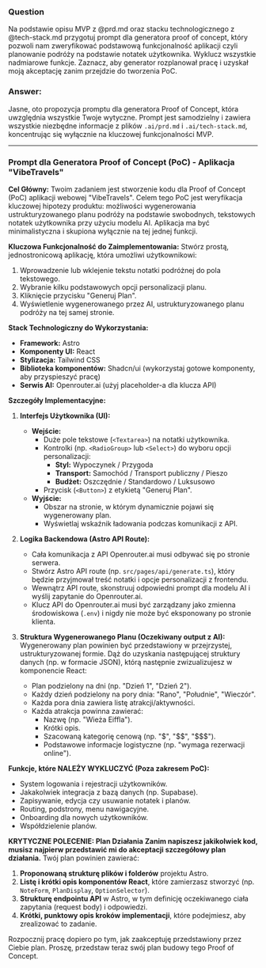 ### Question
Na podstawie opisu MVP z @prd.md  oraz stacku technologicznego z @tech-stack.md przygotuj prompt dla generatora proof of concept, który pozwoli nam zweryfikować podstawową funkcjonalność aplikacji czyli planowanie podróży na podstawie notatek użytkownika. Wyklucz wszystkie nadmiarowe funkcje. Zaznacz, aby generator rozplanował pracę i uzyskał moją akceptację zanim przejdzie do tworzenia PoC.

### Answer:
Jasne, oto propozycja promptu dla generatora Proof of Concept, która uwzględnia wszystkie Twoje wytyczne. Prompt jest samodzielny i zawiera wszystkie niezbędne informacje z plików `.ai/prd.md` i `.ai/tech-stack.md`, koncentrując się wyłącznie na kluczowej funkcjonalności MVP.

---

### **Prompt dla Generatora Proof of Concept (PoC) - Aplikacja "VibeTravels"**

**Cel Główny:**
Twoim zadaniem jest stworzenie kodu dla Proof of Concept (PoC) aplikacji webowej "VibeTravels". Celem tego PoC jest weryfikacja kluczowej hipotezy produktu: możliwości wygenerowania ustrukturyzowanego planu podróży na podstawie swobodnych, tekstowych notatek użytkownika przy użyciu modelu AI. Aplikacja ma być minimalistyczna i skupiona wyłącznie na tej jednej funkcji.

**Kluczowa Funkcjonalność do Zaimplementowania:**
Stwórz prostą, jednostronicową aplikację, która umożliwi użytkownikowi:
1.  Wprowadzenie lub wklejenie tekstu notatki podróżnej do pola tekstowego.
2.  Wybranie kilku podstawowych opcji personalizacji planu.
3.  Kliknięcie przycisku "Generuj Plan".
4.  Wyświetlenie wygenerowanego przez AI, ustrukturyzowanego planu podróży na tej samej stronie.

**Stack Technologiczny do Wykorzystania:**
*   **Framework:** Astro
*   **Komponenty UI:** React
*   **Stylizacja:** Tailwind CSS
*   **Biblioteka komponentów:** Shadcn/ui (wykorzystaj gotowe komponenty, aby przyspieszyć pracę)
*   **Serwis AI:** Openrouter.ai (użyj placeholder-a dla klucza API)

**Szczegóły Implementacyjne:**

1.  **Interfejs Użytkownika (UI):**
    *   **Wejście:**
        *   Duże pole tekstowe (`<Textarea>`) na notatki użytkownika.
        *   Kontrolki (np. `<RadioGroup>` lub `<Select>`) do wyboru opcji personalizacji:
            *   **Styl:** Wypoczynek / Przygoda
            *   **Transport:** Samochód / Transport publiczny / Pieszo
            *   **Budżet:** Oszczędnie / Standardowo / Luksusowo
        *   Przycisk (`<Button>`) z etykietą "Generuj Plan".
    *   **Wyjście:**
        *   Obszar na stronie, w którym dynamicznie pojawi się wygenerowany plan.
        *   Wyświetlaj wskaźnik ładowania podczas komunikacji z API.

2.  **Logika Backendowa (Astro API Route):**
    *   Cała komunikacja z API Openrouter.ai musi odbywać się po stronie serwera.
    *   Stwórz Astro API route (np. `src/pages/api/generate.ts`), który będzie przyjmował treść notatki i opcje personalizacji z frontendu.
    *   Wewnątrz API route, skonstruuj odpowiedni prompt dla modelu AI i wyślij zapytanie do Openrouter.ai.
    *   Klucz API do Openrouter.ai musi być zarządzany jako zmienna środowiskowa (`.env`) i nigdy nie może być eksponowany po stronie klienta.

3.  **Struktura Wygenerowanego Planu (Oczekiwany output z AI):**
    Wygenerowany plan powinien być przedstawiony w przejrzystej, ustrukturyzowanej formie. Dąż do uzyskania następującej struktury danych (np. w formacie JSON), którą następnie zwizualizujesz w komponencie React:
    *   Plan podzielony na dni (np. "Dzień 1", "Dzień 2").
    *   Każdy dzień podzielony na pory dnia: "Rano", "Południe", "Wieczór".
    *   Każda pora dnia zawiera listę atrakcji/aktywności.
    *   Każda atrakcja powinna zawierać:
        *   Nazwę (np. "Wieża Eiffla").
        *   Krótki opis.
        *   Szacowaną kategorię cenową (np. "$", "$$", "$$$").
        *   Podstawowe informacje logistyczne (np. "wymaga rezerwacji online").

**Funkcje, które NALEŻY WYKLUCZYĆ (Poza zakresem PoC):**
*   System logowania i rejestracji użytkowników.
*   Jakakolwiek integracja z bazą danych (np. Supabase).
*   Zapisywanie, edycja czy usuwanie notatek i planów.
*   Routing, podstrony, menu nawigacyjne.
*   Onboarding dla nowych użytkowników.
*   Współdzielenie planów.

**KRYTYCZNE POLECENIE: Plan Działania**
**Zanim napiszesz jakikolwiek kod, musisz najpierw przedstawić mi do akceptacji szczegółowy plan działania.** Twój plan powinien zawierać:
1.  **Proponowaną strukturę plików i folderów** projektu Astro.
2.  **Listę i krótki opis komponentów React**, które zamierzasz stworzyć (np. `NoteForm`, `PlanDisplay`, `OptionSelector`).
3.  **Strukturę endpointu API** w Astro, w tym definicję oczekiwanego ciała zapytania (request body) i odpowiedzi.
4.  **Krótki, punktowy opis kroków implementacji**, które podejmiesz, aby zrealizować to zadanie.

Rozpocznij pracę dopiero po tym, jak zaakceptuję przedstawiony przez Ciebie plan. Proszę, przedstaw teraz swój plan budowy tego Proof of Concept.